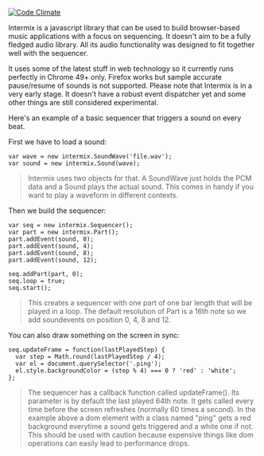 [![Code Climate](https://codeclimate.com/github/RolandJansen/intermix.js/badges/gpa.svg)](https://codeclimate.com/github/RolandJansen/intermix.js)

Intermix is a javascript library that can be used to build browser-based music applications with a focus on sequencing. It doesn't aim to be a fully fledged audio library. All its audio functionality was designed to fit together well with the sequencer.

It uses some of the latest stuff in web technology so it currently runs perfectly in Chrome 49+ only. Firefox works but sample accurate pause/resume of sounds is not supported. Please note that Intermix is in a very early stage. It doesn't have a robust event dispatcher yet and some other things are still considered experimental.

Here's an example of a basic sequencer that triggers a sound on every beat.

First we have to load a sound:

    var wave = new intermix.SoundWave('file.wav');
    var sound = new intermix.Sound(wave);

> Intermix uses two objects for that. A SoundWave just holds the PCM data and a Sound plays the actual sound. This comes in handy if you want to play a waveform in different contexts.

Then we build the sequencer:

    var seq = new intermix.Sequencer();
    var part = new intermix.Part();
    part.addEvent(sound, 0);
    part.addEvent(sound, 4);
    part.addEvent(sound, 8);
    part.addEvent(sound, 12);

    seq.addPart(part, 0);
    seq.loop = true;
    seq.start();

> This creates a sequencer with one part of one bar length that will be played in a loop. The default resolution of Part is a 16th note so we add soundevents on position 0, 4, 8 and 12.

You can also draw something on the screen in sync:

    seq.updateFrame = function(lastPlayedStep) {
      var step = Math.round(lastPlayedStep / 4);
      var el = document.querySelector('.ping');
      el.style.backgroundColor = (step % 4) === 0 ? 'red' : 'white';
    };

> The sequencer has a callback function called updateFrame(). Its parameter is by default the last played 64th note. It gets called every time before the screen refreshes (normally 60 times a second). In the example above a dom element with a class named "ping" gets a red background everytime a sound gets triggered and a white one if not. This should be used with caution because expensive things like dom operations can easily lead to performance drops.
